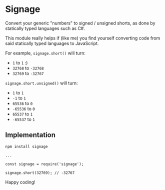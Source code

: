 # Signage

Convert your generic "numbers" to signed / unsigned shorts, as done by statically typed languages such as C#.

This module really helps if (like me) you find yourself converting code from said statically typed languages to JavaScript.

For example, `signage.short()` will turn:
- `1` to `1` :)
- `32768` to `-32768`
- `32769` to `-32767`

`signage.short.unsigned()` will turn:
- `1` to `1`
- `-1` to `1`
- `65536` to `0`
- `-65536` to `0`
- `65537` to `1`
- `-65537` to `1`

## Implementation

    npm install signage

    ...

    const signage = require('signage');

    signage.short(32769); // -32767

Happy coding!

